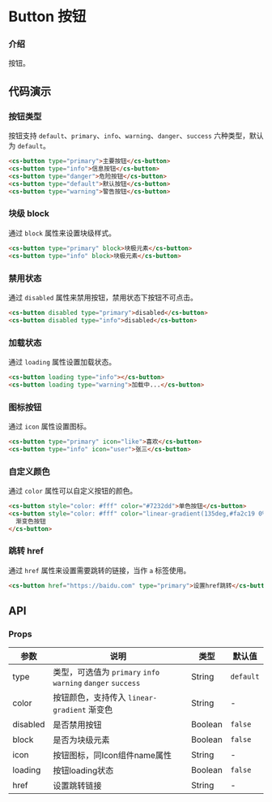 # Button 按钮

### 介绍

按钮。

## 代码演示

### 按钮类型

按钮支持 `default`、`primary`、`info`、`warning`、`danger`、`success` 六种类型，默认为 `default`。

```html
<cs-button type="primary">主要按钮</cs-button>
<cs-button type="info">信息按钮</cs-button>
<cs-button type="danger">危险按钮</cs-button>
<cs-button type="default">默认按钮</cs-button>
<cs-button type="warning">警告按钮</cs-button>
```

### 块级 block

通过 `block` 属性来设置块级样式。

```html
<cs-button type="primary" block>块极元素</cs-button>
<cs-button type="info" block>块极元素</cs-button>
```
### 禁用状态

通过 `disabled` 属性来禁用按钮，禁用状态下按钮不可点击。

```html
<cs-button disabled type="primary">disabled</cs-button>
<cs-button disabled type="info">disabled</cs-button>
```

### 加载状态

通过 `loading` 属性设置加载状态。

```html
<cs-button loading type="info"></cs-button>
<cs-button loading type="warning">加载中...</cs-button>
```

### 图标按钮

通过 `icon` 属性设置图标。

```html
<cs-button type="primary" icon="like">喜欢</cs-button>
<cs-button type="info" icon="user">张三</cs-button>
```

### 自定义颜色

通过 `color` 属性可以自定义按钮的颜色。

```html
<cs-button style="color: #fff" color="#7232dd">单色按钮</cs-button>
<cs-button style="color: #fff" color="linear-gradient(135deg,#fa2c19 0%,#fa6419 100%);">
  渐变色按钮
</cs-button>
```

### 跳转 href

通过 `href` 属性来设置需要跳转的链接，当作 `a` 标签使用。

```html
<cs-button href="https://baidu.com" type="primary">设置href跳转</cs-button>
```


## API

### Props

| 参数         | 说明                             | 类型   | 默认值           |
|--------------|----------------------------------|--------|------------------|
| type         | 类型，可选值为 `primary` `info` `warning` `danger` `success` | String |`default`         |
| color | 按钮颜色，支持传入 `linear-gradient` 渐变色     | String | - |
| disabled          | 	是否禁用按钮                       | Boolean | `false`              |
| block          | 是否为块级元素                        | Boolean | `false`               |
| icon          | 按钮图标，同Icon组件name属性                        | String | -     |
| loading          | 按钮loading状态                        | Boolean | `false`               |
| href          | 设置跳转链接                        | String | - |
